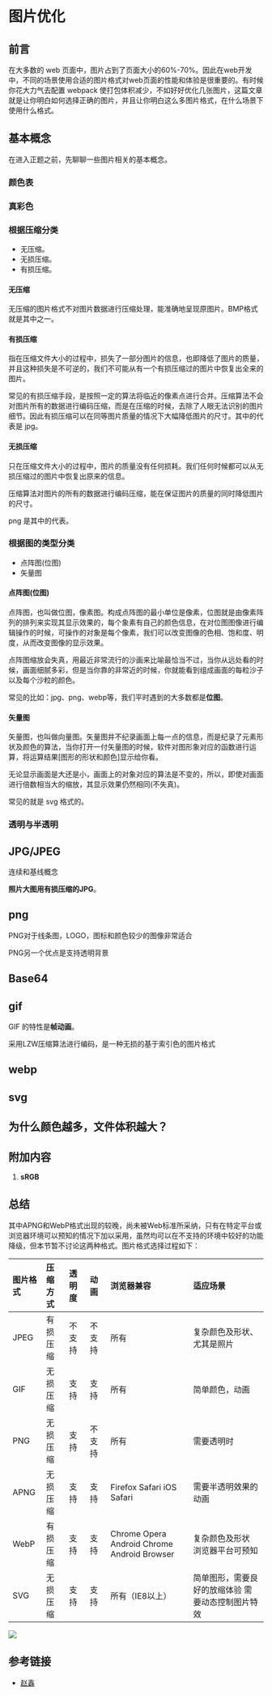 # 图片优化

## 前言

在大多数的 web 页面中，图片占到了页面大小的60%-70%。因此在web开发中，不同的场景使用合适的图片格式对web页面的性能和体验是很重要的。有时候你花大力气去配置 webpack 使打包体积减少，不如好好优化几张图片，这篇文章就是让你明白如何选择正确的图片，并且让你明白这么多图片格式，在什么场景下使用什么格式。

## 基本概念

在进入正题之前，先聊聊一些图片相关的基本概念。

### 颜色表

### 真彩色

### 根据压缩分类

- 无压缩。
- 无损压缩。
- 有损压缩。

#### 无压缩

无压缩的图片格式不对图片数据进行压缩处理，能准确地呈现原图片。BMP格式就是其中之一。

#### 有损压缩

指在压缩文件大小的过程中，损失了一部分图片的信息，也即降低了图片的质量，并且这种损失是不可逆的，我们不可能从有一个有损压缩过的图片中恢复出全来的图片。

常见的有损压缩手段，是按照一定的算法将临近的像素点进行合并。压缩算法不会对图片所有的数据进行编码压缩，而是在压缩的时候，去除了人眼无法识别的图片细节。因此有损压缩可以在同等图片质量的情况下大幅降低图片的尺寸。其中的代表是 jpg。

#### 无损压缩

只在压缩文件大小的过程中，图片的质量没有任何损耗。我们任何时候都可以从无损压缩过的图片中恢复出原来的信息。

压缩算法对图片的所有的数据进行编码压缩，能在保证图片的质量的同时降低图片的尺寸。

png 是其中的代表。

### 根据图的类型分类

- 点阵图(位图)
- 矢量图

#### 点阵图(位图)

点阵图，也叫做位图，像素图。构成点阵图的最小单位是像素，位图就是由像素阵列的排列来实现其显示效果的，每个象素有自己的颜色信息，在对位图图像进行编辑操作的时候，可操作的对象是每个像素，我们可以改变图像的色相、饱和度、明度，从而改变图像的显示效果。

点阵图缩放会失真，用最近非常流行的沙画来比喻最恰当不过，当你从远处看的时候，画面细腻多彩，但是当你靠的非常近的时候，你就能看到组成画面的每粒沙子以及每个沙粒的颜色。

常见的比如：jpg、png、webp等，我们平时遇到的大多数都是**位图**。

#### 矢量图

矢量图，也叫做向量图。矢量图并不纪录画面上每一点的信息，而是纪录了元素形状及颜色的算法，当你打开一付矢量图的时候，软件对图形象对应的函数进行运算，将运算结果[图形的形状和颜色]显示给你看。

无论显示画面是大还是小，画面上的对象对应的算法是不变的，所以，即使对画面进行倍数相当大的缩放，其显示效果仍然相同(不失真)。

常见的就是 svg 格式的。

### 透明与半透明

## JPG/JPEG

连续和基线概念

**照片大图用有损压缩的JPG**。

## png

PNG对于线条图，LOGO，图标和颜色较少的图像非常适合

PNG另一个优点是支持透明背景

## Base64



## gif

GIF 的特性是**帧动画**。

采用LZW压缩算法进行编码，是一种无损的基于索引色的图片格式

## webp

## svg

## 为什么颜色越多，文件体积越大？

## 附加内容

1. **sRGB**



## 总结

其中APNG和WebP格式出现的较晚，尚未被Web标准所采纳，只有在特定平台或浏览器环境可以预知的情况下加以采用，虽然均可以在不支持的环境中较好的功能降级，但本节暂不讨论这两种格式。图片格式选择过程如下：

| 图片格式 | 压缩方式 | 透明度 | 动画   | 浏览器兼容                                  | 适应场景                                          |
| :------- | :------- | :----- | :----- | :------------------------------------------ | :------------------------------------------------ |
| JPEG     | 有损压缩 | 不支持 | 不支持 | 所有                                        | 复杂颜色及形状、尤其是照片                        |
| GIF      | 无损压缩 | 支持   | 支持   | 所有                                        | 简单颜色，动画                                    |
| PNG      | 无损压缩 | 支持   | 不支持 | 所有                                        | 需要透明时                                        |
| APNG     | 无损压缩 | 支持   | 支持   | Firefox Safari iOS Safari                   | 需要半透明效果的动画                              |
| WebP     | 有损压缩 | 支持   | 支持   | Chrome Opera Android Chrome Android Browser | 复杂颜色及形状 浏览器平台可预知                   |
| SVG      | 无损压缩 | 支持   | 支持   | 所有（IE8以上）                             | 简单图形，需要良好的放缩体验 需要动态控制图片特效 |

![](<https://image-static.segmentfault.com/999/814/999814740-5493f6b4e013f>)



## 参考链接

- [赵鑫](<https://www.zhihu.com/question/20028452>)